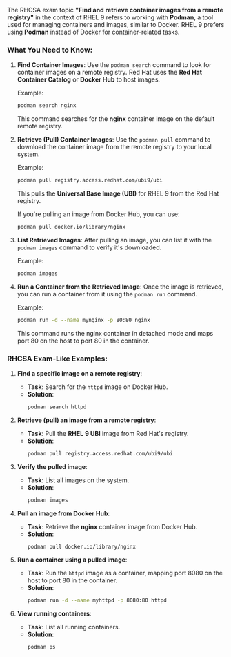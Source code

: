 The RHCSA exam topic **"Find and retrieve container images from a remote registry"** in the context of RHEL 9 refers to working with **Podman**, a tool used for managing containers and images, similar to Docker. RHEL 9 prefers using **Podman** instead of Docker for container-related tasks.

### **What You Need to Know:**

1. **Find Container Images**:
   Use the `podman search` command to look for container images on a remote registry. Red Hat uses the **Red Hat Container Catalog** or **Docker Hub** to host images.

   Example:
   ```bash
   podman search nginx
   ```
   This command searches for the **nginx** container image on the default remote registry.

2. **Retrieve (Pull) Container Images**:
   Use the `podman pull` command to download the container image from the remote registry to your local system.

   Example:
   ```bash
   podman pull registry.access.redhat.com/ubi9/ubi
   ```
   This pulls the **Universal Base Image (UBI)** for RHEL 9 from the Red Hat registry.

   If you're pulling an image from Docker Hub, you can use:
   ```bash
   podman pull docker.io/library/nginx
   ```

3. **List Retrieved Images**:
   After pulling an image, you can list it with the `podman images` command to verify it's downloaded.

   Example:
   ```bash
   podman images
   ```

4. **Run a Container from the Retrieved Image**:
   Once the image is retrieved, you can run a container from it using the `podman run` command.

   Example:
   ```bash
   podman run -d --name mynginx -p 80:80 nginx
   ```
   This command runs the nginx container in detached mode and maps port 80 on the host to port 80 in the container.

### **RHCSA Exam-Like Examples**:

1. **Find a specific image on a remote registry**:
   - **Task**: Search for the `httpd` image on Docker Hub.
   - **Solution**:
     ```bash
     podman search httpd
     ```

2. **Retrieve (pull) an image from a remote registry**:
   - **Task**: Pull the **RHEL 9 UBI** image from Red Hat's registry.
   - **Solution**:
     ```bash
     podman pull registry.access.redhat.com/ubi9/ubi
     ```

3. **Verify the pulled image**:
   - **Task**: List all images on the system.
   - **Solution**:
     ```bash
     podman images
     ```

4. **Pull an image from Docker Hub**:
   - **Task**: Retrieve the **nginx** container image from Docker Hub.
   - **Solution**:
     ```bash
     podman pull docker.io/library/nginx
     ```

5. **Run a container using a pulled image**:
   - **Task**: Run the `httpd` image as a container, mapping port 8080 on the host to port 80 in the container.
   - **Solution**:
     ```bash
     podman run -d --name myhttpd -p 8080:80 httpd
     ```

6. **View running containers**:
   - **Task**: List all running containers.
   - **Solution**:
     ```bash
     podman ps
     ```
